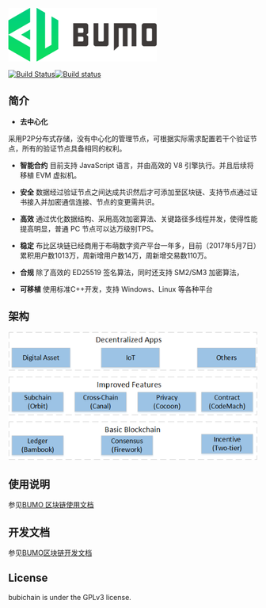 ![](docs/image/logo.png)

[![Build Status](https://travis-ci.org/bumoproject/bumo.svg?branch=develop)](https://travis-ci.org/bumoproject/bumo)[![Build status](https://ci.appveyor.com/api/projects/status/et33rln9a30yry1w?svg=true)](https://ci.appveyor.com/project/bumo-source/bumo)

 
## __简介__
- __去中心化__ 

采用P2P分布式存储，没有中心化的管理节点，可根据实际需求配置若干个验证节点，所有的验证节点具备相同的权利。

- __智能合约__ 
目前支持 JavaScript 语言，并由高效的 V8 引擎执行。并且后续将移植 EVM 虚拟机。

- __安全__ 
数据经过验证节点之间达成共识然后才可添加至区块链、支持节点通过证书接入并加密通信连接、节点的变更需共识。

- __高效__ 
通过优化数据结构、采用高效加密算法、关键路径多线程并发，使得性能提高明显，普通 PC 节点可以达万级别TPS。

- __稳定__
布比区块链已经商用于布萌数字资产平台一年多，目前（2017年5月7日）累积用户数1013万，周新增用户数14万，周新增交易数110万。

- __合规__
除了高效的 ED25519 签名算法，同时还支持 SM2/SM3 加密算法，

- __可移植__ 
使用标准C++开发，支持 Windows、Linux 等各种平台

## __架构__
![](docs/image/arch.png)

## __使用说明__

参见[BUMO 区块链使用文档](docs/manual.md "") 

##  __开发文档__

参见[BUMO区块链开发文档](docs/develop.md "") 

## __License__
bubichain is under the GPLv3 license.
